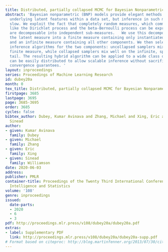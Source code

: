 ```yaml
---
title: Distributed, partially collapsed MCMC for Bayesian Nonparametrics
abstract: 'Bayesian nonparametric (BNP) models provide elegant methods for discovering
  underlying latent features within a data set, but inference in such models can be
  slow. We exploit the fact that completely random measures, which commonly-used models
  like the Dirichlet process and the beta-Bernoulli process can be expressed using,
  are decomposable into independent sub-measures.   We use this decomposition to partition
  the latent measure into a finite measure containing only instantiated components,
  and an infinite measure containing all other components. We then select different
  inference algorithms for the two components: uncollapsed samplers mix well on the
  finite measure, while collapsed samplers mix well on the infinite, sparsely occupied
  tail. The resulting hybrid algorithm can be applied to a wide class of models, and
  can be easily distributed to allow scalable inference without sacrificing asymptotic
  convergence guarantees. '
layout: inproceedings
series: Proceedings of Machine Learning Research
id: dubey20a
month: 0
tex_title: Distributed, partially collapsed MCMC for Bayesian Nonparametrics
firstpage: 3685
lastpage: 3695
page: 3685-3695
order: 3685
cycles: false
bibtex_author: Dubey, Kumar Avinava and Zhang, Michael and Xing, Eric and Williamson,
  Sinead
author:
- given: Kumar Avinava
  family: Dubey
- given: Michael
  family: Zhang
- given: Eric
  family: Xing
- given: Sinead
  family: Williamson
date: 2020-06-03
address: 
publisher: PMLR
container-title: Proceedings of the Twenty Third International Conference on Artificial
  Intelligence and Statistics
volume: '108'
genre: inproceedings
issued:
  date-parts:
  - 2020
  - 6
  - 3
pdf: http://proceedings.mlr.press/v108/dubey20a/dubey20a.pdf
extras:
- label: Supplementary PDF
  link: http://proceedings.mlr.press/v108/dubey20a/dubey20a-supp.pdf
# Format based on citeproc: http://blog.martinfenner.org/2013/07/30/citeproc-yaml-for-bibliographies/
---
```

